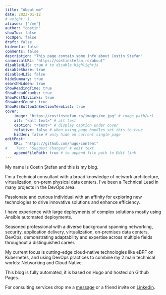 ```yaml
---
title: "About me"
date: 2023-01-12
# weight: 1
aliases: ["/me"]
author: "costin"
showToc: false
TocOpen: false
draft: false
hidemeta: false
comments: false
description: "This page contain some info about Costin Stefan"
canonicalURL: "https://costinstefan.ro/about"
disableHLJS: true # to disable highlightjs
disableShare: true
disableHLJS: false
hideSummary: true
searchHidden: true
ShowReadingTime: true
ShowBreadCrumbs: true
ShowPostNavLinks: true
ShowWordCount: true
ShowRssButtonInSectionTermList: true
cover:
    image: "https://costinstefan.ro/images/me.jpg" # image path/url
    alt: "<alt text>" # alt text
    caption: "<text>" # display caption under cover
    relative: false # when using page bundles set this to true
    hidden: false # only hide on current single page
editPost:
    URL: "https://github.com/hugo/content"
#    Text: "Suggest Changes" # edit text
    appendFilePath: true # to append file path to Edit link
---
```


My name is Costin Ștefan and this is my blog.

I'm a Technical consultant with a broad knowledge of network architecture, virtualization, on-prem physical data centers. I've been a Technical Lead in many projects in the DevOps area. 

Passionate and curious individual with an affinity for exploring new technologies to drive innovative solutions and enhance efficiency.

I have experience with large deployments of complex solutions mostly using Ansible automated deployments.

Seasoned professional with a diverse background spanning networking, security, application delivery, virtualization, on-premises data centers, DevOps, demonstrating adaptability and expertise across multiple fields throughout a distinguished career.

My current focus is cutting-edge cloud-native technologies like eBPF on Kubernetes, and using DevOps practices to combine my 2 main technical worlds: Networking and Cloud Native.

This blog is fully automated, it is based on Hugo and hosted on Github Pages.

For consulting services drop me a [message](https://costinstefan.ro/contact/) or a friend invite on [Linkedin](https://www.linkedin.com/in/costinstefan/).


